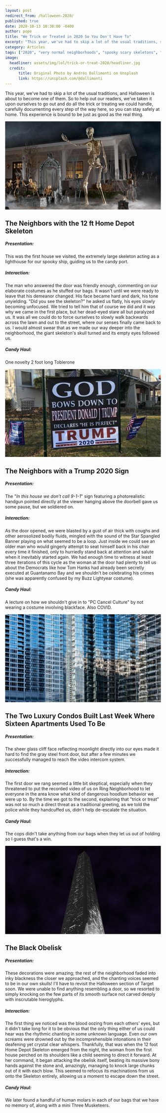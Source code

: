 ```yaml
---
layout: post
redirect_from: /halloween-2020/
published: true
date: 2020-10-13 10:30:00 -0400
author: pope
title: "We Trick or Treated in 2020 So You Don't Have To"
excerpt: "This year, we've had to skip a lot of the usual traditions, so to help out our readers, we've done all the trick or treating we could handle and documented it here, so you can stay safely at home. Just as good as the real thing!"
category: Articles
tags: ["2020", "very normal neighborhoods", "spooky scary skeletons", "Spooky Behavior", "obelisks", "lovecraft? more like loveshaft", "Halloween", "trick or treat", "Trump", "Coronavirus", "I'll be having nightmares about that whisper", ]
image:
  headliner: assets/img/lol/trick-or-treat-2020/headliner.jpg
  credit: 
      title: Original Photo by Andrés Dallimonti on Unsplash
      link: https://unsplash.com/@dallimonti
---
```


This year, we've had to skip a lot of the usual traditions, and Halloween is about to become one of them. So to help out our readers, we've taken it upon ourselves to go out and do all the trick or treating we could handle, carefully documenting every step of the way here, so you can stay safely at home. This experience is bound to be just as good as the real thing.

![12 ft skeleton wow](/assets/img/lol/trick-or-treat-2020/skeleton.jpg)

## The Neighbors with the 12 ft Home Depot Skeleton

##### Presentation:

This was the first house we visited, the extremely large skeleton acting as a lighthouse for our spooky ship, guiding us to the candy port.

##### Interaction:

The man who answered the door was friendly enough, commenting on our elaborate costumes as he stuffed our bags. It wasn't until we were ready to leave that his demeanor changed. His face became hard and dark, his tone unyielding. "Did you see the skeleton?" he asked us flatly, his eyes slowly becoming unfocused. We tried to tell him that of course we did and it was why we came in the first place, but her dead-eyed stare all but paralyzed us. It was all we could do to force ourselves to slowly walk backwards across the lawn and out to the street, where our senses finally came back to us. I would almost swear that as we made our way deeper into the neighborhood, the giant skeleton's skull turned and its empty eyes followed us.

##### Candy Haul:

One novelty 2 foot long Toblerone

![fuck donald trump](/assets/img/lol/trick-or-treat-2020/dang-cheeto.jpg)

## The Neighbors with a Trump 2020 Sign

##### Presentation:

The "*In this house we don't call 9-1-1*" sign featuring a photorealistic handgun pointed directly at the viewer hanging above the doorbell gave us some pause, but we soldiered on. 

##### Interaction:

As the door opened, we were blasted by a gust of air thick with coughs and other aerosolized bodily fluids, mingled with the sound of the Star Spangled Banner playing on what seemed to be a loop. Just inside we could see an older man who would gingerly attempt to seat himself back in his chair every time it finished, only to hurriedly stand back at attention and salute when it inevitably started again. We had enough time to witness at least three iterations of this cycle as the woman at the door had plenty to tell us about the Democrats like how Tom Hanks had already been secretly executed at Guantanamo Bay and we shouldn't be celebrating his crimes (she was apparently confused by my Buzz Lightyear costume). 

##### Candy Haul:

A lecture on how we shouldn't give in to "PC Cancel Culture" by not wearing a costume involving blackface. Also COVID.

![generic luxury condo](/assets/img/lol/trick-or-treat-2020/glass.jpg)

## The Two Luxury Condos Built Last Week Where Sixteen Apartments Used To Be

##### Presentation:

The sheer glass cliff face reflecting moonlight directly into our eyes made it hard to find the gray steel front door, but after a few minutes we successfully managed to reach the video intercom system.

##### Interaction:

The first door we rang seemed a little bit skeptical, especially when they threatened to put the recorded video of us on Ring Neighborhood to let everyone in the area know what kind of dangerous hoodlum behavior we were up to. By the time we got to the second, explaining that "trick or treat" was not so much a direct threat as a traditional greeting, as we told the police while they handcuffed us, didn't help de-escalate the situation. 

##### Candy Haul:

The cops didn't take anything from our bags when they let us out of holding so I guess that's a win. 

![the black obelisk calls to you](/assets/img/lol/trick-or-treat-2020/obelisk.jpg)

## The Black Obelisk

##### Presentation:

These decorations were amazing; the rest of the neighborhood faded into inky blackness the closer we approached, and the chanting voices seemed to be in our own skulls! I'll have to revisit the Halloween section of Target soon. We were unable to find anything resembling a door, so we resorted to simply knocking on the few parts of its smooth surface not carved deeply with inscrutable hieroglyphs. 

##### Interaction:

The first thing we noticed was the blood oozing from each others' eyes, but it didn't take long for it to be obvious that the only thing either of us could hear was the rhythmic chanting in some unknown language. Even our own screams were drowned out by the incomprehensible intonations in their deafening yet crystal clear whispers. Thankfully, that was when the 12 foot Home Depot Skeleton emerged from the night, the woman from the first house perched on its shoulders like a child seeming to direct it forward. At her command, it began attacking the obelisk itself, beating its massive bony hands against the stone and, amazingly, managing to knock large chunks out of it with each blow. This seemed to refocus its machinations from us onto the Skeleton entirely, allowing us a moment to escape down the street.

##### Candy Haul:

We later found a handful of human molars in each of our bags that we have no memory of, along with a mini Three Musketeers.
